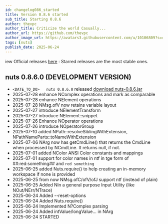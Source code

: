 ```yaml
---
id: changelog086_started
title: Version 0.8.6 started
sub_title: Starting 0.8.6
author: thevpc
author_title: Criticize the world Casually...
author_url: https://github.com/thevpc
author_image_url: https://avatars3.githubusercontent.com/u/10106809?s=460&u=28d1736bdf0b6e6f81981b3a2ebbd2db369b25c8&v=4
tags: [nuts]
publish_date: 2025-06-24
---
```



iew Official releases [here](https://github.com/thevpc/nuts/releases) :
Starred releases are the most stable ones.

## nuts 0.8.6.0 (DEVELOPMENT VERSION)
- ```<DATE_TO_DO> 	nuts 0.8.6.0``` released [download nuts-0.8.6.jar](https://thevpc.net/nuts/nuts-app-0.8.6.jar)
- 2025-07-28 enhance NComplex operations and mark as comparable
- 2025-07-28 enhance NElement operations
- 2025-07-28 NMsg.ofV now retains variable layout
- 2025-07-27 introduce NElementTransform
- 2025-07-27 introduce NElement::snippet
- 2025-07-26 Enhance NOperator operations
- 2025-07-26 introduce NOperatorGroup
- 2025-07-10 added NPath::resolveSiblingWithExtension, NPathNameParts::toNameWithExtension
- 2025-07-06 NArg now has getCmdLine() that returns the CmdLine when processed by NCmdLine. It returns null, if not.
- 2025-07-01 added NColor ANSI Color constants and mappings
- 2025-07-01 support for color names in ntf in tge form of ##:red:something## and ```red something```
- 2025-06-25 added Nuts.require() to help creating an in-memory workspace if none is provided
- 2025-06-25 from now NMsg.ofC/ofV/ofJ support ntf (instead of plain)
- 2025-06-25 Added NIn a general purpose Input Utility (like NOut/NErr/NTrace)
- 2025-06-24 Added --reset-options
- 2025-06-24 Added Nuts.require()
- 2025-06-24 Implemented N?Complex parsing
- 2025-06-24 Added intValue/longValue... in NArg 
- 2025-06-24 STARTED 
